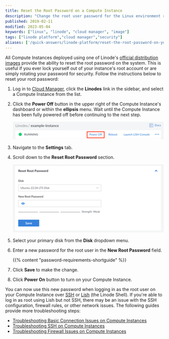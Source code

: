 ```yaml
---
title: Reset the Root Password on a Compute Instance
description: "Change the root user password for the Linux environment running on a Compute Instance."
published: 2019-02-11
modified: 2023-05-04
keywords: ["linux", "linode", "cloud manager", "image"]
tags: ["linode platform","cloud manager","security"]
aliases: ['/quick-answers/linode-platform/reset-the-root-password-on-your-linode-classic-manager/','/quick-answers/linode-platform/reset-the-root-password-on-your-linode/','/quick-answers/linode-platform/reset-the-root-password-on-your-linode-new-manager/','/guides/reset-the-root-password-on-your-linode/']
---
```


All Compute Instances deployed using one of Linode's [official distribution images](/docs/products/compute/compute-instances/guides/distributions/) provide the ability to reset the root password on the system. This is useful if you ever lock yourself out of your instance's root account or are simply rotating your password for security. Follow the instructions below to reset your root password:

1.  Log in to [Cloud Manager](https://cloud.linode.com), click the **Linodes** link in the sidebar, and select a Compute Instance from the list.

1.  Click the **Power Off** button in the upper right of the Compute Instance's dashboard or within the **ellipsis** menu. Wait until the Compute Instance has been fully powered off before continuing to the next step.

    ![Screenshot of a Compute Instance Details page with the Power Off button highlighted](compute-instance-power-off.png)

1.  Navigate to the **Settings** tab.

1.  Scroll down to the **Reset Root Password** section.

    ![Screenshot of the Reset Root Password form](reset-root-password.png)

1.  Select your primary disk from the **Disk** dropdown menu.

1.  Enter a new password for the root user in the **New Root Password** field.

    {{% content "password-requirements-shortguide" %}}

1.  Click **Save** to make the change.

1.  Click **Power On** button to turn on your Compute Instance.

You can now use this new password when logging in as the root user on your Compute Instance over [SSH](/docs/products/compute/compute-instances/guides/set-up-and-secure/#connect-to-the-instance) or [Lish](/docs/products/compute/compute-instances/guides/lish/) (the Linode Shell). If you're able to log in as root using Lish but not SSH, there may be an issue with the SSH configuration, firewall rules, or other network issues. The following guides provide more troubleshooting steps:

- [Troubleshooting Basic Connection Issues on Compute Instances](/docs/products/compute/compute-instances/guides/troubleshooting-connection-issues/)
- [Troubleshooting SSH on Compute Instances](/docs/products/compute/compute-instances/guides/troubleshooting-ssh-issues/)
- [Troubleshooting Firewall Issues on Compute Instances](/docs/products/compute/compute-instances/guides/troubleshooting-firewall-issues/)